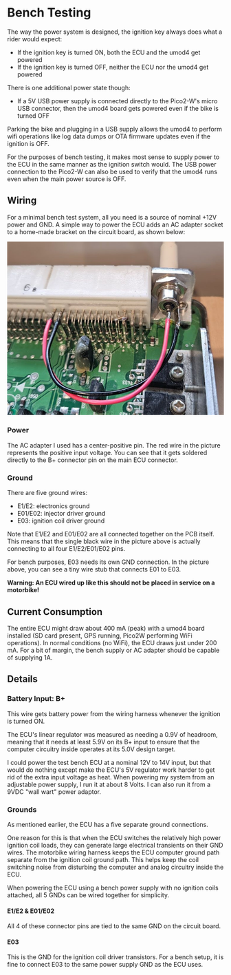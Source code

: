 # Bench Testing

The way the power system is designed, the ignition key always does what a rider would expect:

* If the ignition key is turned ON, both the ECU and the umod4 get powered
* If the ignition key is turned OFF, neither the ECU nor the umod4 get powered

There is one additional power state though:

* If a 5V USB power supply is connected directly to the Pico2-W's micro USB connector, then the umod4 board gets powered even if the bike is turned OFF

Parking the bike and plugging in a USB supply allows the umod4 to perform wifi operations like log data dumps or OTA firmware updates even if the ignition is OFF.

For the purposes of bench testing, it makes most sense to supply power to the ECU in the same manner as the ignition switch would.
The USB power connection to the Pico2-W can also be used to verify that the umod4 runs even when the main power source is OFF.

## Wiring

For a minimal bench test system, all you need is a source of nominal +12V power and GND.
A simple way to power the ECU adds an AC adapter socket to a home-made bracket on the circuit board, as shown below:

![image](images/bench_power.jpg)

### Power

The AC adapter I used has a center-positive pin.
The red wire in the picture represents the positive input voltage.
You can see that it gets soldered directly to the B+ connector pin on the main ECU connector.

### Ground

There are five ground wires:

* E1/E2: electronics ground
* E01/E02: injector driver ground
* E03: ignition coil driver ground

Note that E1/E2 and E01/E02 are all connected together on the PCB itself.
This means that the single black wire in the picture above is actually connecting to all four E1/E2/E01/E02 pins.

For bench purposes, E03 needs its own GND connection.
In the picture above, you can see a tiny wire stub that connects E01 to E03.

__Warning: An ECU wired up like this should not be placed in service on a motorbike!__

## Current Consumption

The entire ECU might draw about 400 mA (peak) with a umod4 board installed (SD card present, GPS running, Pico2W performing WiFi operations).
In normal conditions (no WiFi), the ECU draws just under 200 mA.
For a bit of margin, the bench supply or AC adapter should be capable of supplying 1A.

## Details

### Battery Input: B+

This wire gets battery power from the wiring harness whenever the ignition is turned ON.

The ECU's linear regulator was measured as needing a 0.9V of headroom, meaning that it needs at least 5.9V on its B+ input to ensure that the computer circuitry inside operates at its 5.0V design target.

I could power the test bench ECU at a nominal 12V to 14V input, but that would do nothing except make the ECU's 5V regulator work harder to get rid of the extra input voltage as heat.
When powering my system from an adjustable power supply, I run it at about 8 Volts.
I can also run it from a 9VDC "wall wart" power adaptor.

### Grounds

As mentioned earlier, the ECU has a five separate ground connections.

One reason for this is that when the ECU switches the relatively high power ignition coil loads, they can generate large electrical transients on their GND wires.
The motorbike wiring harness keeps the ECU computer ground path separate from the ignition coil ground path.
This helps keep the coil switching noise from disturbing the computer and analog circuitry inside the ECU.

When powering the ECU using a bench power supply with no ignition coils attached, all 5 GNDs can be wired together for simplicity.

#### E1/E2 & E01/E02

All 4 of these connector pins are tied to the same GND on the circuit board.

#### E03

This is the GND for the ignition coil driver transistors.
For a bench setup, it is fine to connect E03 to the same power supply GND as the ECU uses.
